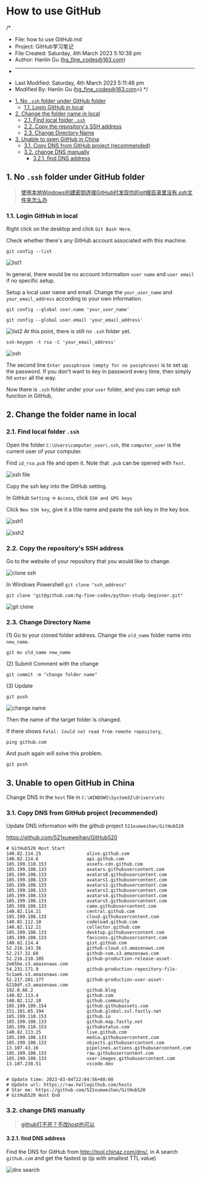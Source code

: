 # How to use GitHub

/*

* File: how to use GitHub.md
* Project: GitHub学习笔记
* File Created: Saturday, 4th March 2023 5:10:38 pm
* Author: Hanlin Gu (hg_fine_codes@163.com)
* -----
* Last Modified: Saturday, 4th March 2023 5:11:46 pm
* Modified By: Hanlin Gu (hg_fine_codes@163.com>)
 */
<!-- TOC -->

* [1. No `.ssh` folder under GitHub folder](#1-no-ssh-folder-under-github-folder)
  * [1.1. Login GitHub in local](#11-login-github-in-local)
* [2. Change the folder name in local](#2-change-the-folder-name-in-local)
  * [2.1. Find local folder `.ssh`](#21-find-local-folder-ssh)
  * [2.2. Copy the repository's SSH address](#22-copy-the-repositorys-ssh-address)
  * [2.3. Change Directory Name](#23-change-directory-name)
* [3. Unable to open GitHub in China](#3-unable-to-open-github-in-china)
  * [3.1. Copy DNS from GitHub project (recommended)](#31-copy-dns-from-github-project-recommended)
  * [3.2. change DNS manually](#32-change-dns-manually)
    * [3.2.1. find DNS address](#321-find-dns-address)

<!-- /TOC -->

<div style="page-break-after:always"></div>

## 1. No `.ssh` folder under GitHub folder

> [使用本地Windows创建密钥连接GitHub时发现你的git根目录里没有.ssh文件夹怎么办](https://blog.csdn.net/shame_Joker/article/details/109702083?ops_request_misc=%257B%2522request%255Fid%2522%253A%2522167792128616782427440049%2522%252C%2522scm%2522%253A%252220140713.130102334.pc%255Fall.%2522%257D&request_id=167792128616782427440049&biz_id=0&utm_medium=distribute.pc_chrome_plugin_search_result.none-task-blog-2~all~first_rank_ecpm_v1~rank_v31_ecpm-1-109702083-null-null.nonecase&utm_term=windows%20.ssh%E6%96%87%E4%BB%B6%E5%A4%B9%E5%9C%B0%E5%9D%80&spm=1018.2226.3001.4187)

### 1.1. Login GitHub in local

Right click on the desktop and click `Git Bash Here`.

Check whether there's any GitHub account associated with this machine.

```shell
git config --list
```

![list1](./list1.png)

In general, there would be no account information `user name` and `user email` if no specific setup.

Setup a local user name and email. Change the `your_user_name` and `your_email_address` according to your own information.

```shell
git config --global user.name 'your_user_name'
```

```shell
git config --global user.email 'your_email_address'
```

![list2](./list2.png)
At this point, there is still no `.ssh` folder yet.

```shell
ssh-keygen -t rsa -C 'your_email_address'
```

![ssh](./ssh.png)

The second line `Enter passphrase (empty for no passphrase)` is to set up the password. If you don't want to key in password every time, then simply hit `enter` all the way.

Now there is `.ssh` folder under your `user` folder, and you can setup ssh function in GitHub,

## 2. Change the folder name in local

### 2.1. Find local folder `.ssh`

Open the folder `C:\Users\computer_user\.ssh`, the `computer_user` is the current user of your computer.

Find `id_rsa.pub` file and open it. Note that `.pub` can be opened with `Text`.

![ssh file](./ssh_file.png)

Copy the ssh key into the GitHub setting.

In GitHub `Setting` $\rightarrow$ `Access`, click `SSH and GPG keys`

Click `New SSH key`, give it a title name and paste the ssh key in the key box.

![ssh1](./ssh_set1.png)

![ssh2](./ssh_set2.png)

### 2.2. Copy the repository's SSH address

Go to the website of your repository that you would like to change.

![clone ssh](./clone%20ssh.png)

In Windows Powershell `git clone "ssh_address"`

```shell
git clone "git@github.com:hg-fine-codes/python-study-beginner.git"
```

![git clone](./git%20clone.png)

### 2.3. Change Directory Name

(1) Go to your cloned folder address. Change the `old_name` folder name into `new_name`.

```shell
git mv old_name new_name
```

(2) Submit Comment with the change

```shell
git commit -m "change folder name"
```

(3) Update

```shell
git push
```

![change name](./change%20name.png)

Then the name of the target folder is changed.

If there shows `Fatal: Could not read from remote repository`,

```shell
ping github.com
```

And push again will solve this problem.

```shell
git push
```

## 3. Unable to open GitHub in China

Change DNS in the `host` file in `C:\WINDOWS\System32\drivers\etc`

### 3.1. Copy DNS from GitHub project (recommended)

Update DNS information with the github project `521xueweihan/GitHub520`

<https://github.com/521xueweihan/GitHub520>

```script
# GitHub520 Host Start
140.82.114.25                 alive.github.com
140.82.114.6                  api.github.com
185.199.110.153               assets-cdn.github.com
185.199.108.133               avatars.githubusercontent.com
185.199.108.133               avatars0.githubusercontent.com
185.199.108.133               avatars1.githubusercontent.com
185.199.108.133               avatars2.githubusercontent.com
185.199.108.133               avatars3.githubusercontent.com
185.199.108.133               avatars4.githubusercontent.com
185.199.108.133               avatars5.githubusercontent.com
185.199.108.133               camo.githubusercontent.com
140.82.114.21                 central.github.com
185.199.108.133               cloud.githubusercontent.com
140.82.112.10                 codeload.github.com
140.82.112.21                 collector.github.com
185.199.108.133               desktop.githubusercontent.com
185.199.108.133               favicons.githubusercontent.com
140.82.114.4                  gist.github.com
52.216.143.36                 github-cloud.s3.amazonaws.com
52.217.32.68                  github-com.s3.amazonaws.com
52.216.210.105                github-production-release-asset-2e65be.s3.amazonaws.com
54.231.171.9                  github-production-repository-file-5c1aeb.s3.amazonaws.com
52.217.201.177                github-production-user-asset-6210df.s3.amazonaws.com
192.0.66.2                    github.blog
140.82.113.4                  github.com
140.82.112.18                 github.community
185.199.109.154               github.githubassets.com
151.101.65.194                github.global.ssl.fastly.net
185.199.110.153               github.io
185.199.108.133               github.map.fastly.net
185.199.110.153               githubstatus.com
140.82.113.25                 live.github.com
185.199.108.133               media.githubusercontent.com
185.199.108.133               objects.githubusercontent.com
13.107.43.16                  pipelines.actions.githubusercontent.com
185.199.108.133               raw.githubusercontent.com
185.199.108.133               user-images.githubusercontent.com
13.107.238.51                 vscode.dev


# Update time: 2023-03-04T22:04:56+08:00
# Update url: https://raw.hellogithub.com/hosts
# Star me: https://github.com/521xueweihan/GitHub520
# GitHub520 Host End
```

### 3.2. change DNS manually

>[github打不开？不改host也可以](https://blog.csdn.net/AE_yang/article/details/122995471?ops_request_misc=&request_id=&biz_id=102&utm_term=github%E6%89%93%E4%B8%8D%E5%BC%80&utm_medium=distribute.pc_search_result.none-task-blog-2~all~sobaiduweb~default-0-122995471.nonecase&spm=1018.2226.3001.4187)

#### 3.2.1. find DNS address

Find the DNS for GitHub from <http://tool.chinaz.com/dns/>, in A search `github.com` and get the fastest ip (ip with smallest TTL value)

![dns search](./dns%20search.png)
